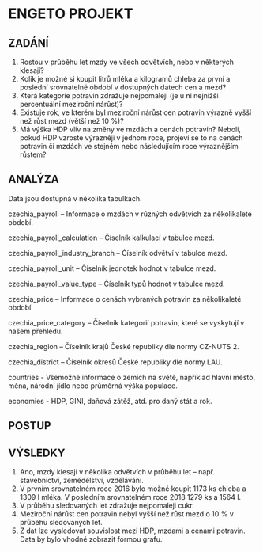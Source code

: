 # ENGETO PROJEKT

## ZADÁNÍ
1) Rostou v průběhu let mzdy ve všech odvětvích, nebo v některých klesají?
2) Kolik je možné si koupit litrů mléka a kilogramů chleba za první a poslední srovnatelné období v dostupných datech cen a mezd?
3) Která kategorie potravin zdražuje nejpomaleji (je u ní nejnižší percentuální meziroční nárůst)?
4) Existuje rok, ve kterém byl meziroční nárůst cen potravin výrazně vyšší než růst mezd (větší než 10 %)?
5) Má výška HDP vliv na změny ve mzdách a cenách potravin? Neboli, pokud HDP vzroste výrazněji v jednom roce, projeví se to na cenách potravin či mzdách ve stejném nebo následujícím roce výraznějším růstem?
   
## ANALÝZA
Data jsou dostupná v několika tabulkách.

czechia_payroll – Informace o mzdách v různých odvětvích za několikaleté období. 

czechia_payroll_calculation – Číselník kalkulací v tabulce mezd.

czechia_payroll_industry_branch – Číselník odvětví v tabulce mezd.

czechia_payroll_unit – Číselník jednotek hodnot v tabulce mezd.

czechia_payroll_value_type – Číselník typů hodnot v tabulce mezd.

czechia_price – Informace o cenách vybraných potravin za několikaleté období. 

czechia_price_category – Číselník kategorií potravin, které se vyskytují v našem přehledu.

czechia_region – Číselník krajů České republiky dle normy CZ-NUTS 2.

czechia_district – Číselník okresů České republiky dle normy LAU.

countries - Všemožné informace o zemích na světě, například hlavní město, měna, národní jídlo nebo průměrná výška populace.

economies - HDP, GINI, daňová zátěž, atd. pro daný stát a rok.

## POSTUP

## VÝSLEDKY
1) Ano, mzdy klesají v několika odvětvích v průběhu let – např. stavebnictví, zemědělství, vzdělávání.
2) V prvním srovnatelném roce 2016 bylo možné koupit 1173 ks chleba a 1309 l mléka. V posledním srovnatelném roce 2018 1279 ks a 1564 l. 
3) V průběhu sledovaných let zdražuje nejpomaleji cukr. 
4)  Meziroční nárůst cen potravin nebyl vyšší než růst mezd o 10 % v průběhu sledovaných let. 
5) Z dat lze vysledovat souvislost mezi HDP, mzdami a cenami potravin. Data by bylo vhodné zobrazit formou grafu. 
